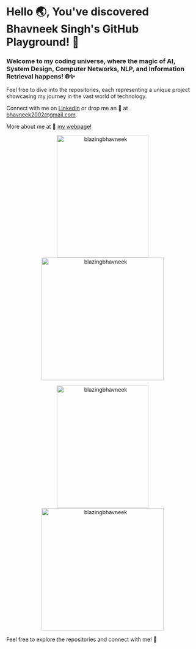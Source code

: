# Hello :earth_asia:, You've discovered Bhavneek Singh's GitHub Playground! 🚀

### Welcome to my coding universe, where the magic of AI, System Design, Computer Networks, NLP, and Information Retrieval happens! 🌐✨

Feel free to dive into the repositories, each representing a unique project showcasing my journey in the vast world of technology.

Connect with me on [LinkedIn](https://www.linkedin.com/in/bhavneek-singh/) or drop me an :email: at bhavneek2002@gmail.com.

More about me at :link: [my webpage!](https://blazingbhavneek.github.io)

<p align="center">
<img src="https://github-readme-stats.vercel.app/api/top-langs?username=blazingbhavneek&show_icons=true&locale=en&layout=compact&theme=highcontrast" alt="blazingbhavneek" width="240"  height="320"/> <img src="https://github-readme-stats.vercel.app/api?username=blazingbhavneek&show_icons=true&locale=en&theme=highcontrast" alt="blazingbhavneek" width="320"  height="320"/> 
</p>

<!-- ### GitStats:
### Experienced in :
<p align="center"> <a href="https://www.w3schools.com/cpp/" target="_blank" rel="noreferrer"> <img src="https://raw.githubusercontent.com/devicons/devicon/master/icons/cplusplus/cplusplus-original.svg" alt="cplusplus" width="40" height="40"/> </a> <a href="https://www.python.org" target="_blank" rel="noreferrer"> <img src="https://raw.githubusercontent.com/devicons/devicon/master/icons/python/python-original.svg" alt="python" width="40" height="40"/> </a> <a href="https://www.cprogramming.com/" target="_blank" rel="noreferrer"> <img src="https://raw.githubusercontent.com/devicons/devicon/master/icons/c/c-original.svg" alt="c" width="40" height="40"/> </a> <a href="https://en.wikipedia.org/wiki/Java_(programming_language)" target="_blank" rel="noreferrer"> <img src="https://dev.java/assets/images/java-logo-vert-blk.png" alt="c" width="40" height="40"/> </a> <a href="https://www.tensorflow.org" target="_blank" rel="noreferrer"> <img src="https://www.vectorlogo.zone/logos/tensorflow/tensorflow-icon.svg" alt="tensorflow" width="40" height="40"/> </a> <a href="https://www.nsnam.org"><img src="https://miro.medium.com/v2/resize:fit:1400/1*UfiUbQE-yA5AA9uoZEX3CQ.png" width="40" height="45"></a>
</p>

-->

<p align="center">
<img src="https://github-readme-stats.vercel.app/api/top-langs?username=blazingbhavneek&show_icons=true&locale=en&layout=compact&theme=highcontrast" alt="blazingbhavneek" width="240"  height="320"/> <img src="https://github-readme-stats.vercel.app/api?username=blazingbhavneek&show_icons=true&locale=en&theme=highcontrast" alt="blazingbhavneek" width="320"  height="320"/> 
</p>
<!-- ### GitStats:
-->

<!--
**blazingbhavneek/blazingbhavneek** is a ✨ _special_ ✨ repository because its `README.md` (this file) appears on your GitHub profile.

Here are some ideas to get you started:
- 🔭 I’m currently working on ...
- 🌱 I’m currently learning ...
- 👯 I’m looking to collaborate on ...
- 🤔 I’m looking for help with ...
- 💬 Ask me about ...
- 📫 How to reach me: ...
- 😄 Pronouns: ...
- ⚡ Fun fact: ...
-->

Feel free to explore the repositories and connect with me! 🌈
